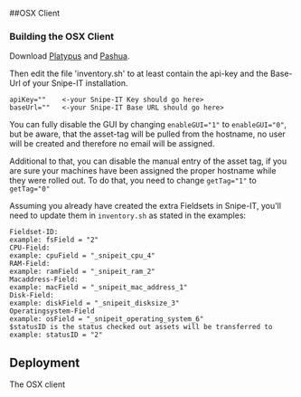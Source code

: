 ##OSX Client

### Building the OSX Client



Download [Platypus](https://github.com/sveinbjornt/Platypus) and [Pashua](https://github.com/BlueM/Pashua). 


Then edit the file 'inventory.sh' to at least contain the api-key and the Base-Url of your Snipe-IT installation.
```
apiKey=""    <-your Snipe-IT Key should go here>
baseUrl=""   <-your Snipe-IT Base URL should go here>
```

You can fully disable the GUI by changing `enableGUI="1"` to `enableGUI="0"`, but be aware, that the asset-tag will be pulled from the hostname, no user will be created and therefore no email will be assigned.

Additional to that, you can disable the manual entry of the asset tag, if you are sure your machines have been assigned the proper hostname while they were rolled out. To do that, you need to change `getTag="1"` to `getTag="0"`

Assuming you already have created the extra Fieldsets in Snipe-IT, you'll need to update them in `inventory.sh` as stated in the examples:

```
Fieldset-ID:																		
example: fsField = "2"															
CPU-Field:																		
example: cpuField = "_snipeit_cpu_4"												
RAM-Field:																		
example: ramField = "_snipeit_ram_2"												
Macaddress-Field:																	
example: macField = "_snipeit_mac_address_1"										
Disk-Field:																		
example: diskField = "_snipeit_disksize_3"										
Operatingsystem-Field																
example: osField = "_snipeit_operating_system_6"									
$statusID is the status checked out assets will be transferred to					
example: statusID = "2"															
```


## Deployment



The OSX client 

